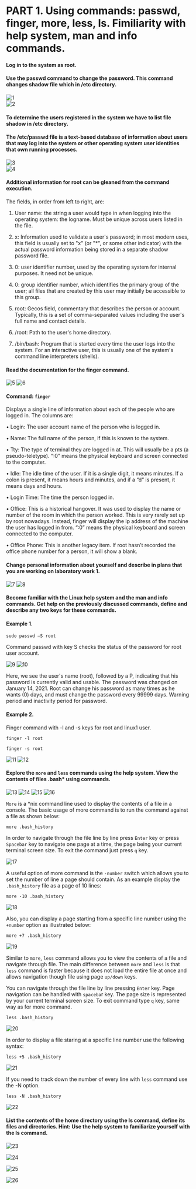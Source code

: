 # PART 1. Using commands: passwd, finger, more, less, ls. Fimiliarity with help system, man and info commands.

#### Log in to the system as root.
#### Use the passwd command to change the password. This command changes shadow file which in /etc directory.
![1](screenshots/1.png)  
![2](screenshots/2.png)  

#### To determine the users registered in the system we have to list file shadow in /etc directory.
#### The /etc/passwd file is a text-based database of information about users that may log into the system or other operating system user identities that own running processes.

![3](screenshots/3.png)  
![4](screenshots/4.png)  

#### Additional information for root can be gleaned from the command execution.
The fields, in order from left to right, are:  

1. User name: the string a user would type in when logging into the operating system: the logname. Must be unique across users listed in the file.  

2. x: Information used to validate a user's password; in most modern uses, this field is usually set to "x" (or "*", or some other indicator) with the actual password information being stored in a separate shadow password file.  

3. 0: user identifier number, used by the operating system for internal purposes. It need not be unique.  

4. 0: group identifier number, which identifies the primary group of the user; all files that are created by this user may initially be accessible to this group.  

5. root: Gecos field, commentary that describes the person or account. Typically, this is a set of comma-separated values including the user's full name and contact details.  

6. /root: Path to the user's home directory.  

7. /bin/bash: Program that is started every time the user logs into the system. For an interactive user, this is usually one of the system's command line interpreters (shells).

#### Read the documentation for the finger command.  

![5](screenshots/5.png) 
![6](screenshots/6.png) 


#### Command: ```finger```  

Displays a single line of information about each of the people who are logged in. The columns are:  

•	Login: The user account name of the person who is logged in.  

•	Name: The full name of the person, if this is known to the system.  

•	Tty: The type of terminal they are logged in at. This will usually be a pts (a pseudo-teletype). “:0” means the physical keyboard and screen connected to the computer.  

•	Idle: The idle time of the user. If it is a single digit, it means minutes. If a colon is present, it means hours and minutes, and if a “d” is present, it means days and hours.  

•	Login Time: The time the person logged in.  

•	Office: This is a historical hangover. It was used to display the name or number of the room in which the person worked. This is very rarely set up by root nowadays. Instead, finger will display the ip address of the machine the user has logged in from.  “:0” means the physical keyboard and screen connected to the computer.  

•	Office Phone: This is another legacy item. If root hasn’t recorded the office phone number for a person, it will show a blank.  

#### Change personal information about yourself and describe in plans that you are working on laboratory work 1. 

![7](screenshots/7.png) 
![8](screenshots/8.png) 


#### Become familiar with the Linux help system and the man and info commands. Get help on the previously discussed commands, define and describe any two keys for these commands.
#### Example 1.  

``` sudo passwd –S root ```  

Command passwd with key S checks the status of the password for root user account.

![9](screenshots/9.png) 
![10](screenshots/10.png) 

Here, we see the user's name (root), followed by a P, indicating that his password is currently valid and usable. The password was changed on January 14, 2021. Root can change his password as many times as he wants (0) days, and must change the password every 99999 days. Warning period and inactivity period for password.

#### Example 2.  

Finger command with -l and -s keys for root and linux1 user.

``` finger -l root ```  

``` finger -s root ```

![11](screenshots/11.png) 
![12](screenshots/12.png) 

#### Explore the ```more``` and ```less``` commands using the help system. View the contents of files .bash* using commands.  

![13](screenshots/13.png) 
![14](screenshots/14.png) 
![15](screenshots/15.png) 
![16](screenshots/16.png) 

``` More ``` is a *nix command line used to display the contents of a file in a console. The basic usage of more command is to run the command against a file as shown below:

```more .bash_history```

In order to navigate through the file line by line press ```Enter``` key or press ```Spacebar``` key to navigate one page at a time, the page being your current terminal screen size. To exit the command just press ```q``` key.

![17](screenshots/17.png) 

A useful option of more command is the ```-number``` switch which allows you to set the number of line a page should contain. As an example display the ```.bash_history``` file as a page of 10 lines:

```more -10 .bash_history```

![18](screenshots/18.png) 

Also, you can display a page starting from a specific line number using the ```+number``` option as illustrated below:

```more +7 .bash_history```

![19](screenshots/19.png) 

Similar to ```more```, ```less``` command allows you to view the contents of a file and navigate through file. The main difference between ```more``` and ```less``` is that ```less``` command is faster because it does not load the entire file at once and allows navigation though file using page ```up/down``` keys.

You can navigate through the file line by line pressing ```Enter``` key. Page navigation can be handled with ```spaceba```r key. The page size is represented by your current terminal screen size. To exit command type ```q``` key, same way as for more command.  

```less .bash_history```

![20](screenshots/20.png) 

In order to display a file staring at a specific line number use the following syntax:  

```less +5 .bash_history```

![21](screenshots/21.png) 

If you need to track down the number of every line with ```less``` command use the -N option.  

```less -N .bash_history```

![22](screenshots/22.png) 



#### List the contents of the home directory using the ls command, define its files and directories. Hint: Use the help system to familiarize yourself with the ls command.

![23](screenshots/23.png) 

![24](screenshots/24.png) 

![25](screenshots/25.png) 

![26](screenshots/26.png) 
